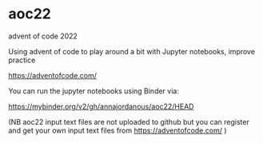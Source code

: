 # aoc22
advent of code 2022

Using advent of code to play around a bit with Jupyter notebooks, improve practice

https://adventofcode.com/

You can run the jupyter notebooks using Binder via:
 
https://mybinder.org/v2/gh/annajordanous/aoc22/HEAD 

(NB aoc22 input text files are not uploaded to github but you can register and get your own input text files from https://adventofcode.com/ )
